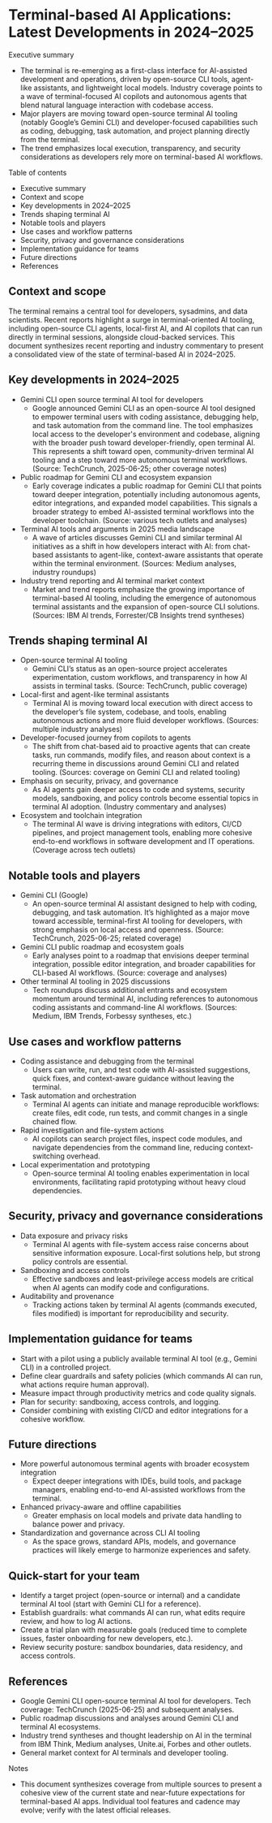 # Terminal-based AI Applications: Latest Developments in 2024–2025

Executive summary
- The terminal is re-emerging as a first-class interface for AI-assisted development and operations, driven by open-source CLI tools, agent-like assistants, and lightweight local models. Industry coverage points to a wave of terminal-focused AI copilots and autonomous agents that blend natural language interaction with codebase access.
- Major players are moving toward open-source terminal AI tooling (notably Google’s Gemini CLI) and developer-focused capabilities such as coding, debugging, task automation, and project planning directly from the terminal.
- The trend emphasizes local execution, transparency, and security considerations as developers rely more on terminal-based AI workflows.

Table of contents
- Executive summary
- Context and scope
- Key developments in 2024–2025
- Trends shaping terminal AI
- Notable tools and players
- Use cases and workflow patterns
- Security, privacy and governance considerations
- Implementation guidance for teams
- Future directions
- References

## Context and scope
The terminal remains a central tool for developers, sysadmins, and data scientists. Recent reports highlight a surge in terminal-oriented AI tooling, including open-source CLI agents, local-first AI, and AI copilots that can run directly in terminal sessions, alongside cloud-backed services. This document synthesizes recent reporting and industry commentary to present a consolidated view of the state of terminal-based AI in 2024–2025.

## Key developments in 2024–2025
- Gemini CLI open source terminal AI tool for developers
  - Google announced Gemini CLI as an open-source AI tool designed to empower terminal users with coding assistance, debugging help, and task automation from the command line. The tool emphasizes local access to the developer's environment and codebase, aligning with the broader push toward developer-friendly, open terminal AI. This represents a shift toward open, community-driven terminal AI tooling and a step toward more autonomous terminal workflows. (Source: TechCrunch, 2025-06-25; other coverage notes)
- Public roadmap for Gemini CLI and ecosystem expansion
  - Early coverage indicates a public roadmap for Gemini CLI that points toward deeper integration, potentially including autonomous agents, editor integrations, and expanded model capabilities. This signals a broader strategy to embed AI-assisted terminal workflows into the developer toolchain. (Source: various tech outlets and analyses)
- Terminal AI tools and arguments in 2025 media landscape
  - A wave of articles discusses Gemini CLI and similar terminal AI initiatives as a shift in how developers interact with AI: from chat-based assistants to agent-like, context-aware assistants that operate within the terminal environment. (Sources: Medium analyses, industry roundups)
- Industry trend reporting and AI terminal market context
  - Market and trend reports emphasize the growing importance of terminal-based AI tooling, including the emergence of autonomous terminal assistants and the expansion of open-source CLI solutions. (Sources: IBM AI trends, Forrester/CB Insights trend syntheses)

## Trends shaping terminal AI
- Open-source terminal AI tooling
  - Gemini CLI’s status as an open-source project accelerates experimentation, custom workflows, and transparency in how AI assists in terminal tasks. (Source: TechCrunch, public coverage)
- Local-first and agent-like terminal assistants
  - Terminal AI is moving toward local execution with direct access to the developer’s file system, codebase, and tools, enabling autonomous actions and more fluid developer workflows. (Sources: multiple industry analyses)
- Developer-focused journey from copilots to agents
  - The shift from chat-based aid to proactive agents that can create tasks, run commands, modify files, and reason about context is a recurring theme in discussions around Gemini CLI and related tooling. (Sources: coverage on Gemini CLI and related tooling)
- Emphasis on security, privacy, and governance
  - As AI agents gain deeper access to code and systems, security models, sandboxing, and policy controls become essential topics in terminal AI adoption. (Industry commentary and analyses)
- Ecosystem and toolchain integration
  - The terminal AI wave is driving integrations with editors, CI/CD pipelines, and project management tools, enabling more cohesive end-to-end workflows in software development and IT operations. (Coverage across tech outlets)

## Notable tools and players
- Gemini CLI (Google)
  - An open-source terminal AI assistant designed to help with coding, debugging, and task automation. It’s highlighted as a major move toward accessible, terminal-first AI tooling for developers, with strong emphasis on local access and openness. (Source: TechCrunch, 2025-06-25; related coverage)
- Gemini CLI public roadmap and ecosystem goals
  - Early analyses point to a roadmap that envisions deeper terminal integration, possible editor integration, and broader capabilities for CLI-based AI workflows. (Source: coverage and analyses)
- Other terminal AI tooling in 2025 discussions
  - Tech roundups discuss additional entrants and ecosystem momentum around terminal AI, including references to autonomous coding assistants and command-line AI workflows. (Sources: Medium, IBM Trends, Forbessy syntheses, etc.)

## Use cases and workflow patterns
- Coding assistance and debugging from the terminal
  - Users can write, run, and test code with AI-assisted suggestions, quick fixes, and context-aware guidance without leaving the terminal.
- Task automation and orchestration
  - Terminal AI agents can initiate and manage reproducible workflows: create files, edit code, run tests, and commit changes in a single chained flow.
- Rapid investigation and file-system actions
  - AI copilots can search project files, inspect code modules, and navigate dependencies from the command line, reducing context-switching overhead.
- Local experimentation and prototyping
  - Open-source terminal AI tooling enables experimentation in local environments, facilitating rapid prototyping without heavy cloud dependencies.

## Security, privacy and governance considerations
- Data exposure and privacy risks
  - Terminal AI agents with file-system access raise concerns about sensitive information exposure. Local-first solutions help, but strong policy controls are essential.
- Sandboxing and access controls
  - Effective sandboxes and least-privilege access models are critical when AI agents can modify code and configurations.
- Auditability and provenance
  - Tracking actions taken by terminal AI agents (commands executed, files modified) is important for reproducibility and security.

## Implementation guidance for teams
- Start with a pilot using a publicly available terminal AI tool (e.g., Gemini CLI) in a controlled project.
- Define clear guardrails and safety policies (which commands AI can run, what actions require human approval).
- Measure impact through productivity metrics and code quality signals.
- Plan for security: sandboxing, access controls, and logging.
- Consider combining with existing CI/CD and editor integrations for a cohesive workflow.

## Future directions
- More powerful autonomous terminal agents with broader ecosystem integration
  - Expect deeper integrations with IDEs, build tools, and package managers, enabling end-to-end AI-assisted workflows from the terminal.
- Enhanced privacy-aware and offline capabilities
  - Greater emphasis on local models and private data handling to balance power and privacy.
- Standardization and governance across CLI AI tooling
  - As the space grows, standard APIs, models, and governance practices will likely emerge to harmonize experiences and safety.

## Quick-start for your team
- Identify a target project (open-source or internal) and a candidate terminal AI tool (start with Gemini CLI for a reference).
- Establish guardrails: what commands AI can run, what edits require review, and how to log AI actions.
- Create a trial plan with measurable goals (reduced time to complete issues, faster onboarding for new developers, etc.).
- Review security posture: sandbox boundaries, data residency, and access controls.

## References
- Google Gemini CLI open-source terminal AI tool for developers. Tech coverage: TechCrunch (2025-06-25) and subsequent analyses.
- Public roadmap discussions and analyses around Gemini CLI and terminal AI ecosystems.
- Industry trend syntheses and thought leadership on AI in the terminal from IBM Think, Medium analyses, Unite.ai, Forbes and other outlets.
- General market context for AI terminals and developer tooling.

Notes
- This document synthesizes coverage from multiple sources to present a cohesive view of the current state and near-future expectations for terminal-based AI apps. Individual tool features and cadence may evolve; verify with the latest official releases.
